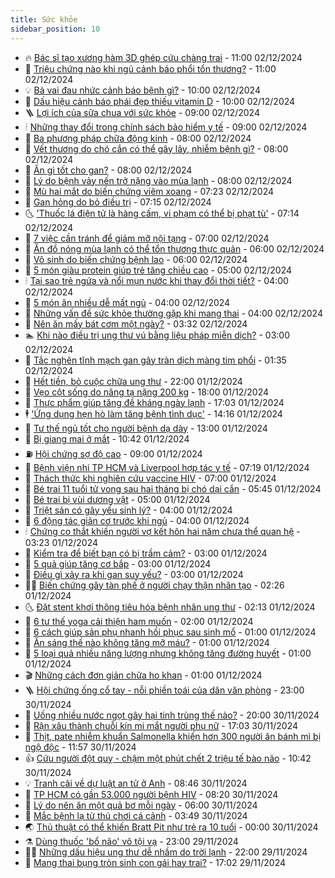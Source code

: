 ```yaml
---
title: Sức khỏe
sidebar_position: 10
---
```


<!-- vnexpress-suc-khoe:START -->
- 🔥 [Bác sĩ tạo xương hàm 3D ghép cứu chàng trai](https://vnexpress.net/bac-si-tao-xuong-ham-3d-ghep-cuu-chang-trai-4822775.html) - 11:00 02/12/2024
- 🥰 [Triệu chứng nào khi ngủ cảnh báo phổi tổn thương?](https://vnexpress.net/trieu-chung-nao-khi-ngu-canh-bao-phoi-ton-thuong-4822863.html) - 11:00 02/12/2024
- 💡 [Bả vai đau nhức cảnh báo bệnh gì?](https://vnexpress.net/ba-vai-dau-nhuc-canh-bao-benh-gi-4822836.html) - 10:00 02/12/2024
- 🤗 [Dấu hiệu cảnh báo phái đẹp thiếu vitamin D](https://vnexpress.net/dau-hieu-canh-bao-phai-dep-thieu-vitamin-d-4822822.html) - 10:00 02/12/2024
- 🪜 [Lợi ích của sữa chua với sức khỏe](https://vnexpress.net/loi-ich-cua-sua-chua-voi-suc-khoe-4822713.html) - 09:00 02/12/2024
- 🕯 [Những thay đổi trong chính sách bảo hiểm y tế](https://vnexpress.net/nhung-thay-doi-trong-chinh-sach-bao-hiem-y-te-4822288.html) - 09:00 02/12/2024
- 🤭 [Ba phương pháp chữa động kinh](https://vnexpress.net/ba-phuong-phap-chua-dong-kinh-4822824.html) - 08:00 02/12/2024
- 👀 [Vết thương do chó cắn có thể gây lây, nhiễm bệnh gì?](https://vnexpress.net/vet-thuong-do-cho-can-co-the-gay-lay-nhiem-benh-gi-4822816.html) - 08:00 02/12/2024
- 🌋 [Ăn gì tốt cho gan?](https://vnexpress.net/an-gi-tot-cho-gan-4822812.html) - 08:00 02/12/2024
- 🫶 [Lý do bệnh vảy nến trở nặng vào mùa lạnh](https://vnexpress.net/ly-do-benh-vay-nen-tro-nang-vao-mua-lanh-4822719.html) - 08:00 02/12/2024
- 🦆 [Mù hai mắt do biến chứng viêm xoang](https://vnexpress.net/mu-hai-mat-do-bien-chung-viem-xoang-4822804.html) - 07:23 02/12/2024
- 🚀 [Gan hỏng do bỏ điều trị](https://vnexpress.net/gan-hong-do-bo-dieu-tri-4822736.html) - 07:15 02/12/2024
- 🌜 [&#39;Thuốc lá điện tử là hàng cấm, vi phạm có thể bị phạt tù&#39;](https://vnexpress.net/thuoc-la-dien-tu-la-hang-cam-vi-pham-co-the-bi-phat-tu-4822819.html) - 07:14 02/12/2024
- 🧰 [7 việc cần tránh để giảm mỡ nội tạng](https://vnexpress.net/7-viec-can-tranh-de-giam-mo-noi-tang-4822715.html) - 07:00 02/12/2024
- 💫 [Ăn đồ nóng mùa lạnh có thể tổn thương thực quản](https://vnexpress.net/an-do-nong-mua-lanh-co-the-ton-thuong-thuc-quan-4822778.html) - 06:00 02/12/2024
- 🌝 [Vô sinh do biến chứng bệnh lao](https://vnexpress.net/vo-sinh-do-bien-chung-benh-lao-4822770.html) - 06:00 02/12/2024
- 🗽 [5 món giàu protein giúp trẻ tăng chiều cao](https://vnexpress.net/5-mon-giau-protein-giup-tre-tang-chieu-cao-4822703.html) - 05:00 02/12/2024
- 🕯 [Tại sao trẻ ngứa và nổi mụn nước khi thay đổi thời tiết?](https://vnexpress.net/tai-sao-tre-ngua-va-noi-mun-nuoc-khi-thay-doi-thoi-tiet-4822677.html) - 04:00 02/12/2024
- 🦅 [5 món ăn nhiều dễ mất ngủ](https://vnexpress.net/5-mon-an-nhieu-de-mat-ngu-4822666.html) - 04:00 02/12/2024
- 🦆 [Những vấn đề sức khỏe thường gặp khi mang thai](https://vnexpress.net/nhung-van-de-suc-khoe-thuong-gap-khi-mang-thai-4822665.html) - 04:00 02/12/2024
- 🎊 [Nên ăn mấy bát cơm một ngày?](https://vnexpress.net/nen-an-may-bat-com-mot-ngay-4822661.html) - 03:32 02/12/2024
- 🏊 [Khi nào điều trị ung thư vú bằng liệu pháp miễn dịch?](https://vnexpress.net/khi-nao-dieu-tri-ung-thu-vu-bang-lieu-phap-mien-dich-4822642.html) - 03:00 02/12/2024
- 📝 [Tắc nghẽn tĩnh mạch gan gây tràn dịch màng tim phổi](https://vnexpress.net/tac-nghen-tinh-mach-gan-gay-tran-dich-mang-tim-phoi-4822597.html) - 01:35 02/12/2024
- 💯 [Hết tiền, bỏ cuộc chữa ung thư](https://vnexpress.net/het-tien-bo-cuoc-chua-ung-thu-4819087.html) - 22:00 01/12/2024
- 🌊 [Vẹo cột sống do nâng tạ nặng 200 kg](https://vnexpress.net/veo-cot-song-do-nang-ta-nang-200-kg-4822467.html) - 18:00 01/12/2024
- 🚀 [Thực phẩm giúp tăng đề kháng ngày lạnh](https://vnexpress.net/thuc-pham-giup-tang-de-khang-ngay-lanh-4822464.html) - 17:03 01/12/2024
- 🕴 [&#39;Ứng dụng hẹn hò làm tăng bệnh tình dục&#39;](https://vnexpress.net/ung-dung-hen-ho-lam-tang-benh-tinh-duc-4822508.html) - 14:16 01/12/2024
- 🗽 [Tư thế ngủ tốt cho người bệnh dạ dày](https://vnexpress.net/tu-the-ngu-tot-cho-nguoi-benh-da-day-4822442.html) - 13:00 01/12/2024
- 🎡 [Bị giang mai ở mắt](https://vnexpress.net/bi-giang-mai-o-mat-4822499.html) - 10:42 01/12/2024
- ⛽️ [Hội chứng sợ độ cao](https://vnexpress.net/hoi-chung-so-do-cao-4821425.html) - 09:00 01/12/2024
- 🦆 [Bệnh viện nhi TP HCM và Liverpool hợp tác y tế](https://vnexpress.net/benh-vien-nhi-tp-hcm-va-liverpool-hop-tac-y-te-4822410.html) - 07:19 01/12/2024
- 🤩 [Thách thức khi nghiên cứu vaccine HIV](https://vnexpress.net/thach-thuc-khi-nghien-cuu-vaccine-hiv-4822455.html) - 07:00 01/12/2024
- 🦒 [Bé trai 11 tuổi tử vong sau hai tháng bị chó dại cắn](https://vnexpress.net/be-trai-11-tuoi-tu-vong-sau-hai-thang-bi-cho-dai-can-4822445.html) - 05:45 01/12/2024
- 💫 [Bé trai bị vùi dương vật](https://vnexpress.net/be-trai-bi-vui-duong-vat-4821506.html) - 05:00 01/12/2024
- 🐘 [Triệt sản có gây yếu sinh lý?](https://vnexpress.net/triet-san-co-gay-yeu-sinh-ly-4822343.html) - 04:00 01/12/2024
- 🚀 [6 động tác giãn cơ trước khi ngủ](https://vnexpress.net/6-dong-tac-gian-co-truoc-khi-ngu-4822299.html) - 04:00 01/12/2024
- 🕯 [Chứng co thắt khiến người vợ kết hôn hai năm chưa thể quan hệ](https://vnexpress.net/chung-co-that-khien-nguoi-vo-ket-hon-hai-nam-chua-the-quan-he-4822404.html) - 03:23 01/12/2024
- 🦏 [Kiểm tra để biết bạn có bị trầm cảm?](https://vnexpress.net/kiem-tra-de-biet-ban-co-bi-tram-cam-4822312.html) - 03:00 01/12/2024
- 🦄 [5 quả giúp tăng cơ bắp](https://vnexpress.net/5-qua-giup-tang-co-bap-4822227.html) - 03:00 01/12/2024
- 🦒 [Điều gì xảy ra khi gan suy yếu?](https://vnexpress.net/dieu-gi-xay-ra-khi-gan-suy-yeu-4822208.html) - 03:00 01/12/2024
- 👨‍🏫 [Biến chứng gây tàn phế ở người chạy thận nhân tạo](https://vnexpress.net/bien-chung-gay-tan-phe-o-nguoi-chay-than-nhan-tao-4820916.html) - 02:26 01/12/2024
- 🌜 [Đặt stent khơi thông tiêu hóa bệnh nhân ung thư](https://vnexpress.net/dat-stent-khoi-thong-tieu-hoa-benh-nhan-ung-thu-4821175.html) - 02:13 01/12/2024
- 🚀 [6 tư thế yoga cải thiện ham muốn](https://vnexpress.net/6-tu-the-yoga-cai-thien-ham-muon-4822204.html) - 02:00 01/12/2024
- 💃 [6 cách giúp sản phụ nhanh hồi phục sau sinh mổ](https://vnexpress.net/6-cach-giup-san-phu-nhanh-hoi-phuc-sau-sinh-mo-4822342.html) - 01:00 01/12/2024
- 💯 [Ăn sáng thế nào không tăng mỡ máu?](https://vnexpress.net/an-sang-the-nao-khong-tang-mo-mau-4822337.html) - 01:00 01/12/2024
- 🤔 [5 loại quả nhiều năng lượng nhưng không tăng đường huyết](https://vnexpress.net/5-loai-qua-nhieu-nang-luong-nhung-khong-tang-duong-huyet-4822315.html) - 01:00 01/12/2024
- 🎬 [Những cách đơn giản chữa ho khan](https://vnexpress.net/nhung-cach-don-gian-chua-ho-khan-4822300.html) - 01:00 01/12/2024
- 🪜 [Hội chứng ống cổ tay - nỗi phiền toái của dân văn phòng](https://vnexpress.net/hoi-chung-ong-co-tay-noi-phien-toai-cua-dan-van-phong-4820978.html) - 23:00 30/11/2024
- 🦣 [Uống nhiều nước ngọt gây hại tinh trùng thế nào?](https://vnexpress.net/uong-nhieu-nuoc-ngot-gay-hai-tinh-trung-the-nao-4820989.html) - 20:00 30/11/2024
- 🧐 [Rận xâu thành chuỗi kín mi mắt người phụ nữ](https://vnexpress.net/ran-xau-thanh-chuoi-kin-mi-mat-nguoi-phu-nu-4822151.html) - 17:03 30/11/2024
- 🤡 [Thịt, pate nhiễm khuẩn Salmonella khiến hơn 300 người ăn bánh mì bị ngộ độc](https://vnexpress.net/thit-pate-nhiem-khuan-salmonella-khien-hon-300-nguoi-an-banh-mi-bi-ngo-doc-4822328.html) - 11:57 30/11/2024
- 👍 [Cứu người đột quỵ - chậm một phút chết 2 triệu tế bào não](https://vnexpress.net/cuu-nguoi-dot-quy-cham-mot-phut-chet-2-trieu-te-bao-nao-4822250.html) - 10:42 30/11/2024
- 💡 [Tranh cãi về dự luật an tử ở Anh](https://vnexpress.net/tranh-cai-ve-du-luat-an-tu-o-anh-4822228.html) - 08:46 30/11/2024
- 💯 [TP HCM có gần 53.000 người bệnh HIV](https://vnexpress.net/tp-hcm-co-gan-53-000-nguoi-benh-hiv-4822196.html) - 08:20 30/11/2024
- 🧠 [Lý do nên ăn một quả bơ mỗi ngày](https://vnexpress.net/ly-do-nen-an-mot-qua-bo-moi-ngay-4818861.html) - 06:00 30/11/2024
- 🎡 [Mắc bệnh lạ từ thú chơi cá cảnh](https://vnexpress.net/mac-benh-la-tu-thu-choi-ca-canh-4822145.html) - 03:49 30/11/2024
- 🌏 [Thủ thuật có thể khiến Bratt Pit như trẻ ra 10 tuổi](https://vnexpress.net/thu-thuat-co-the-khien-bratt-pit-nhu-tre-ra-10-tuoi-4821995.html) - 00:00 30/11/2024
- ⚗️ [Dùng thuốc &#39;bổ não&#39; vô tội vạ](https://vnexpress.net/dung-thuoc-bo-nao-vo-toi-va-4821443.html) - 23:00 29/11/2024
- 👨‍🏫 [Những dấu hiệu ung thư dễ nhầm do trời lạnh](https://vnexpress.net/nhung-dau-hieu-ung-thu-de-nham-do-troi-lanh-4821681.html) - 22:00 29/11/2024
- 🤖 [Mang thai bụng tròn sinh con gái hay trai?](https://vnexpress.net/mang-thai-bung-tron-sinh-con-gai-hay-trai-4819067.html) - 17:02 29/11/2024<!-- vnexpress-suc-khoe:END -->
